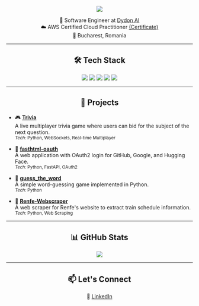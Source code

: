 <p align="center">
  <img src="https://readme-typing-svg.herokuapp.com?font=Fira+Code&duration=3000&pause=1000&center=true&vCenter=true&width=435&lines=Hi%2C+I'm+Mihai+Dobrescu!;Software+Engineer+%7C+Cloud+Enthusiast;Open+Source+Contributor+%F0%9F%92%BB" />
</p>

<p align="center">
  🎯 Software Engineer at <a href="https://www.dydon.ai">Dydon AI</a><br>
  ☁️ AWS Certified Cloud Practitioner <a href="https://cp.certmetrics.com/amazon/en/public/verify/credential/f89b5a213aa04e9ab7f49e129e4bbc4b">(Certificate)</a><br>
  📍 Bucharest, Romania
</p>

---

<h2 align="center">🛠️ Tech Stack</h2>

<p align="center">
  <img src="https://img.shields.io/badge/Python-3776AB?style=flat&logo=python&logoColor=white" />
  <img src="https://img.shields.io/badge/AWS-232F3E?style=flat&logo=amazon-aws&logoColor=white" />
  <img src="https://img.shields.io/badge/Git-F05032?style=flat&logo=git&logoColor=white" />
  <img src="https://img.shields.io/badge/Docker-2496ED?style=flat&logo=docker&logoColor=white" />
  <img src="https://img.shields.io/badge/Kubernetes-326CE5?style=flat&logo=kubernetes&logoColor=white" />
</p>

---

<h2 align="center">🚀 Projects</h2>

- 🎮 **[Trivia](https://github.com/Mihaiii/trivia)**  
  A live multiplayer trivia game where users can bid for the subject of the next question.  
  <sub><i>Tech:</i> Python, WebSockets, Real-time Multiplayer</sub>

- 🔐 **[fasthtml-oauth](https://github.com/mihaidobrescu1111/fasthtml-oauth)**  
  A web application with OAuth2 login for GitHub, Google, and Hugging Face.  
  <sub><i>Tech:</i> Python, FastAPI, OAuth2</sub>

- 🧠 **[guess_the_word](https://github.com/mihaidobrescu1111/guess_the_word)**  
  A simple word-guessing game implemented in Python.  
  <sub><i>Tech:</i> Python</sub>

- 🚄 **[Renfe-Webscraper](https://github.com/mihaidobrescu1111/Renfe-Webscraper)**  
  A web scraper for Renfe's website to extract train schedule information.  
  <sub><i>Tech:</i> Python, Web Scraping</sub>

---

<h2 align="center">📊 GitHub Stats</h2>

<p align="center">
  <img src="https://github-readme-stats.vercel.app/api?username=mihaidobrescu1111&show_icons=true&theme=radical" />
</p>

---

<h2 align="center">📫 Let's Connect</h2>

<p align="center">
  🔗 <a href="https://www.linkedin.com/in/mihai-dobrescu-a0012a2a6">LinkedIn</a>
</p>
